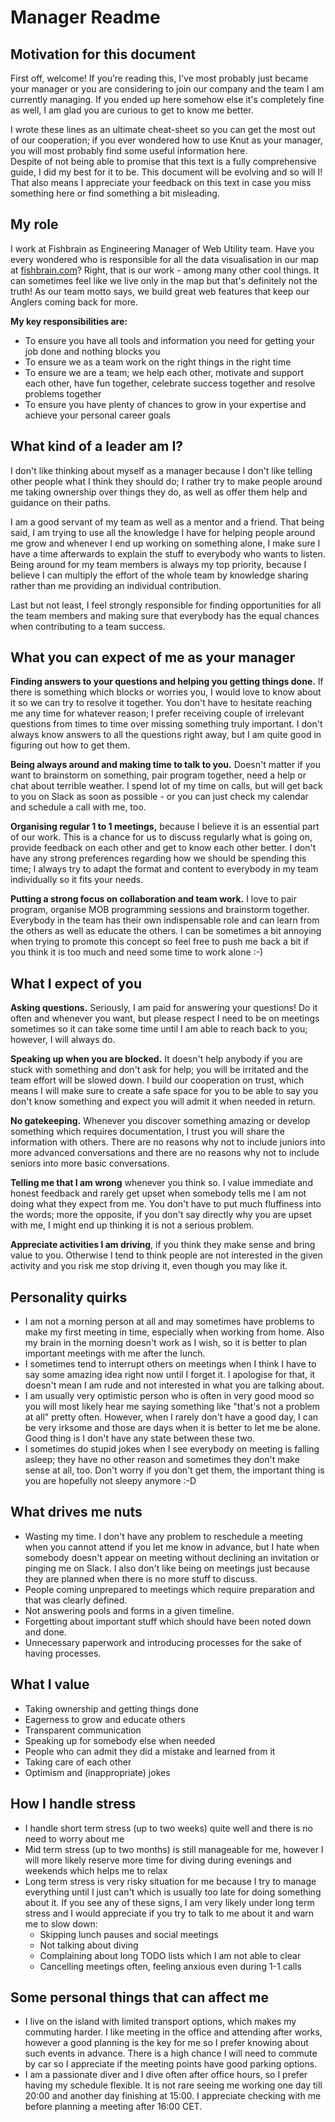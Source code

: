 # Manager Readme

## Motivation for this document

First off, welcome! If you’re reading this, I've most probably just became your manager or you are considering to join our company and the team I am currently managing. If you ended up here somehow else it's completely fine as well, I am glad you are curious to get to know me better.


I wrote these lines as an ultimate cheat-sheet so you can get the most out of our cooperation; if you ever wondered how to use Knut as your manager, you will most probably find some useful information here.  
Despite of not being able to promise that this text is a fully comprehensive guide, I did my best for it to be. This document will be evolving and so will I! That also means I appreciate your feedback on this text in case you miss something here or find something a bit misleading. 

## My role

I work at Fishbrain as Engineering Manager of Web Utility team. Have you every wondered who is responsible for all the data visualisation in our map at [fishbrain.com](https://fishbrain.com)? Right, that is our work - among many other cool things. It can sometimes feel like we live only in the map but that's definitely not the truth! As our team motto says, we build great web features that keep our Anglers coming back for more.

__My key responsibilities are:__

- To ensure you have all tools and information you need for getting your job done and nothing blocks you
- To ensure we as a team work on the right things in the right time
- To ensure we are a team; we help each other, motivate and support each other, have fun together, celebrate success together and resolve problems together
- To ensure you have plenty of chances to grow in your expertise and achieve your personal career goals


## What kind of a leader am I?

I don't like thinking about myself as a manager because I don't like telling other people what I think they should do; I rather try to make people around me taking ownership over things they do, as well as offer them help and guidance on their paths.

I am a good servant of my team as well as a mentor and a friend. That being said, I am trying to use all the knowledge I have for helping people around me grow and whenever I end up working on something alone, I make sure I have a time afterwards to explain the stuff to everybody who wants to listen.  
Being around for my team members is always my top priority, because I believe I can multiply the effort of the whole team by knowledge sharing rather than me providing an individual contribution.  

Last but not least, I feel strongly responsible for finding opportunities for all the team members and making sure that everybody has the equal chances when contributing to a team success.

## What you can expect of me as your manager

__Finding answers to your questions and helping you getting things done.__ If there is something which blocks or worries you, I would love to know about it so we can try to resolve it together. You don't have to hesitate reaching me any time for whatever reason; I prefer receiving couple of irrelevant questions from times to time over missing something truly important. I don't always know answers to all the questions right away, but I am quite good in figuring out how to get them.

__Being always around and making time to talk to you.__ Doesn't matter if you want to brainstorm on something, pair program together, need a help or chat about terrible weather. I spend lot of my time on calls, but will get back to you on Slack as soon as possible - or you can just check my calendar and schedule a call with me, too.


__Organising regular 1 to 1 meetings,__ because I believe it is an essential part of our work. This is a chance for us to discuss regularly what is going on, provide feedback on each other and get to know each other better. I don't have any strong preferences regarding how we should be spending this time; I always try to adapt the format and content to everybody in my team individually so it fits your needs.

__Putting a strong focus on collaboration and team work.__ I love to pair program, organise MOB programming sessions and brainstorm together. Everybody in the team has their own indispensable role and can learn from the others as well as educate the others. I can be sometimes a bit annoying when trying to promote this concept so feel free to push me back a bit if you think it is too much and need some time to work alone :-)

## What I expect of you

__Asking questions.__ Seriously, I am paid for answering your questions! Do it often and whenever you want, but please respect I need to be on meetings sometimes so it can take some time until I am able to reach back to you; however, I will always do.

__Speaking up when you are blocked.__ It doesn't help anybody if you are stuck with something and don't ask for help; you will be irritated and the team effort will be slowed down. I build our cooperation on trust, which means I will make sure to create a safe space for you to be able to say you don't know something and expect you will admit it when needed in return.

__No gatekeeping.__ Whenever you discover something amazing or develop something which requires documentation, I trust you will share the information with others. There are no reasons why not to include juniors into more advanced conversations and there are no reasons why not to include seniors into more basic conversations. 

__Telling me that I am wrong__ whenever you think so. I value immediate and honest feedback and rarely get upset when somebody tells me I am not doing what they expect from me. You don't have to put much fluffiness into the words; more the opposite, if you don't say directly why you are upset with me, I might end up thinking it is not a serious problem. 

__Appreciate activities I am driving__, if you think they make sense and bring value to you. Otherwise I tend to think people are not interested in the given activity and you risk me stop driving it, even though you may like it.

## Personality quirks

- I am not a morning person at all and may sometimes have problems to make my first meeting in time, especially when working from home. Also my brain in the morning doesn't work as I wish, so it is better to plan important meetings with me after the lunch.
- I sometimes tend to interrupt others on meetings when I think I have to say some amazing idea right now until I forget it. I apologise for that, it doesn't mean I am rude and not interested in what you are talking about.
- I am usually very optimistic person who is often in very good mood so you will most likely hear me saying something like "that's not a problem at all" pretty often. However, when I rarely don't have a good day, I can be very irksome and those are days when it is better to let me be alone. Good thing is I don't have any state between these two.
- I sometimes do stupid jokes when I see everybody on meeting is falling asleep; they have no other reason and sometimes they don't make sense at all, too. Don't worry if you don't get them, the important thing is you are hopefully not sleepy anymore :-D

## What drives me nuts

- Wasting my time. I don't have any problem to reschedule a meeting when you cannot attend if you let me know in advance, but I hate when somebody doesn't appear on meeting without declining an invitation or pinging me on Slack. I also don't like being on meetings just because they are planned when there is no more stuff to discuss.
- People coming unprepared to meetings which require preparation and that was clearly defined.
- Not answering pools and forms in a given timeline.
- Forgetting about important stuff which should have been noted down and done.
- Unnecessary paperwork and introducing processes for the sake of having processes.

## What I value

- Taking ownership and getting things done
- Eagerness to grow and educate others
- Transparent communication
- Speaking up for somebody else when needed
- People who can admit they did a mistake and learned from it
- Taking care of each other
- Optimism and (inappropriate) jokes


## How I handle stress

- I handle short term stress (up to two weeks) quite well and there is no need to worry about me
- Mid term stress (up to two months) is still manageable for me, however I will more likely reserve more time for diving during evenings and weekends which helps me to relax
- Long term stress is very risky situation for me because I try to manage everything until I just can't which is usually too late for doing something about it. If you see any of these signs, I am very likely under long term stress and I would appreciate if you try to talk to me about it and warn me to slow down:
   - Skipping lunch pauses and social meetings
   - Not talking about diving  
   - Complaining about long TODO lists which I am not able to clear
   - Cancelling meetings often, feeling anxious even during 1-1 calls

## Some personal things that can affect me

- I live on the island with limited transport options, which makes my commuting harder. I like meeting in the office and attending after works, however a good planning is the key for me so I prefer knowing about such events in advance. There is a high chance I will need to commute by car so I appreciate if the meeting points have good parking options.
- I am a passionate diver and I dive often after office hours, so I prefer having my schedule flexible. It is not rare seeing me working one day till 20:00 and another day finishing at 15:00. I appreciate checking with me before planning a meeting after 16:00 CET.